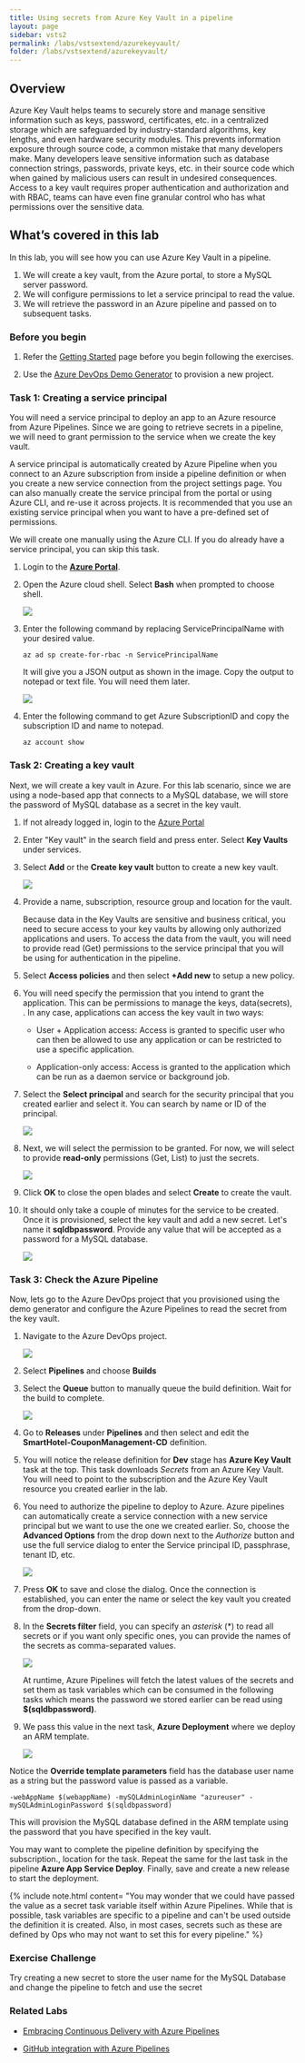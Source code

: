 ```yaml
---
title: Using secrets from Azure Key Vault in a pipeline
layout: page
sidebar: vsts2
permalink: /labs/vstsextend/azurekeyvault/
folder: /labs/vstsextend/azurekeyvault/
---
```


<div class="rw-ui-container"></div>

## Overview 
Azure Key Vault helps teams to securely store and manage sensitive information such as keys, password, certificates, etc. in a centralized storage which are safeguarded by industry-standard algorithms, key lengths, and even hardware security modules. This prevents information exposure through source code,  a common mistake that many developers make. Many developers leave sensitive information such as database connection strings, passwords, private keys, etc. in their source code which when gained by malicious users can result in undesired consequences. Access to a key vault requires proper authentication and authorization and with RBAC, teams can have even fine granular control who has what permissions over the sensitive data.

## What’s covered in this lab
In this lab, you will see how you can use Azure Key Vault in a pipeline.

1. We will create a key vault, from the Azure portal, to store a MySQL server password.
1. We will configure permissions to let a service principal to read the value.
1. We will retrieve the password in an Azure pipeline and passed on to subsequent tasks.

### Before you begin

1. Refer the [Getting Started](../Setup/) page before you begin following the exercises.

1. Use the [Azure DevOps Demo Generator](https://azuredevopsdemogenerator.azurewebsites.net/?name=keyvault) to provision a new project.

### Task 1: Creating a service principal 

You will need a service principal to deploy an app to an Azure resource from Azure Pipelines. Since we are going to retrieve secrets in a pipeline, we will need to grant permission to the service when we create the key vault. 

A service principal is automatically created by Azure Pipeline when you connect to an Azure subscription from inside a pipeline definition or when you create a new service connection from the project settings page. You can also manually create the service principal from the portal or using Azure CLI,  and re-use it across projects. It is recommended that you use an existing service principal when you want to have a pre-defined set of permissions.

We will create one manually using the Azure CLI. If you do already have a service principal, you can skip this task.

1. Login to the [**Azure Portal**](https://portal.azure.com).

1. Open the Azure cloud shell. Select **Bash** when prompted to choose shell.

    ![](images/azurecloudshell.png)

1. Enter the following command by replacing ServicePrincipalName with your desired value.

   `az ad sp create-for-rbac -n ServicePrincipalName `

   It will give you a JSON output as shown in the image. Copy the output to notepad or text file. You will need them later.

    ![](images/azureserviceprincipal.png)

1. Enter the following command to get Azure SubscriptionID and copy the subscription ID and name to notepad.

    `az account show`

### Task 2: Creating a key vault

Next, we will create a key vault in Azure. For this lab scenario, since we are using a node-based app that connects to a MySQL database, we will  store the password of MySQL database as a secret in the key vault.

1. If not already logged in, login to the [Azure Portal](https://portal.azure.com)

1. Enter "Key vault" in the search field and press enter. Select **Key Vaults** under services.

1. Select **Add** or the **Create key vault** button to create a new key vault.

    ![](images/addkeyvault.png)

1. Provide a name, subscription, resource group and location for the vault.

    Because data in the Key Vaults are sensitive and business critical, you need to secure access to your key vaults by allowing only authorized applications and users. To access the data from the vault, you will need to provide read (Get) permissions to the service principal that you will be using for authentication in the pipeline. 

1. Select **Access policies** and then select **+Add new** to setup a new policy.

1. You will need specify the permission that you intend to grant the application. This can be permissions to manage the keys, data(secrets), . In any case, applications can access the key vault in two ways:

    * User + Application access: Access is granted to specific user who can then be allowed to use any application or can be restricted to use a specific application. 

    * Application-only access: Access is granted to the application which can be run as a daemon service or background job. 

1. Select the **Select principal** and search for the security principal that you created earlier and select it. You can search by name or ID of the principal.

    ![](images/addkeyvault-1.png)

1. Next, we will select the permission to be granted. For now, we will select to provide **read-only** permissions (Get, List) to just the secrets.

    ![](images/addkeyvault-2.png)

1.  Click **OK** to close the open blades and select **Create** to create the vault.

1. It should only take a couple of minutes for the service to be created. Once it is provisioned, select the key vault and add a new secret. Let's name it **sqldbpassword**. Provide any value that will be accepted as a password for a MySQL database.

    ![](images/createsecret.png)

### Task 3: Check the Azure Pipeline

Now, lets go to the Azure DevOps project that you provisioned using the demo generator and configure the Azure Pipelines to read the secret from the key vault.

1. Navigate to the Azure DevOps project.

    ![](images/project.png)

1. Select **Pipelines** and choose **Builds**

1. Select the **Queue** button to manually queue the build definition. Wait for the build to complete.

    ![](images/build.png)

1. Go to **Releases** under **Pipelines** and then select and edit the **SmartHotel-CouponManagement-CD** definition.

1. You will notice the release definition for **Dev** stage has **Azure Key Vault** task at the top. This task downloads *Secrets* from an Azure Key Vault. You will need to point to the subscription and the Azure Key Vault resource you created earlier in the lab.

1. You need to authorize the pipeline to deploy to Azure. Azure pipelines can automatically create a service connection with a new service principal but we want to use the one we created earlier. So, choose the **Advanced Options** from the drop down next to the *Authorize* button and use the full service dialog to enter the Service principal ID, passphrase, tenant ID, etc. 

    ![](images/azureserviceconnection.png)

1. Press **OK** to save and close the dialog. Once the connection is established, you can enter the name or select the key vault you created from the drop-down.

1. In the **Secrets filter** field, you can specify an *asterisk* (*) to read all secrets or if you want only specific ones, you can provide the names of the secrets as comma-separated values.

    ![](images/keyvaulttask.png)


    At runtime, Azure Pipelines will fetch the latest values of the secrets and set them as task variables which can be consumed in the following tasks which means  the password we stored earlier can be read using **$(sqldbpassword)**.  

1. We pass this value in the next task, **Azure Deployment** where we deploy an ARM template.

    ![](images/armtemplatedeploytask.png)

Notice the **Override template parameters** field has the database user name as a string but the password value is passed as a variable.

 `-webAppName $(webappName) -mySQLAdminLoginName "azureuser" -mySQLAdminLoginPassword $(sqldbpassword)`

This will provision the MySQL database defined in the ARM template using the password that you have specified in the key vault. 

You may want to complete the pipeline definition by specifying the subscription., location for the task. Repeat the same for the last task in the pipeline **Azure App Service Deploy**. Finally, save and create a new release to start the deployment.

{% include note.html content= "You may wonder that we could have passed the value as a secret task variable itself within Azure Pipelines. While that is possible, task variables are specific to a pipeline and can't be used outside the definition it is created. Also, in most cases, secrets such as these are defined by Ops who may not want to set this for every pipeline." %}

### Exercise Challenge

Try creating a new secret to store the user name for the MySQL Database and change the pipeline to fetch and use the secret


### Related Labs
* [Embracing Continuous Delivery with Azure Pipelines](https://azuredevopslabs.com/labs/azuredevops/continuousdeployment/)

* [GitHub integration with Azure Pipelines](https://azuredevopslabs.com/labs/vstsextend/github-azurepipelines/)